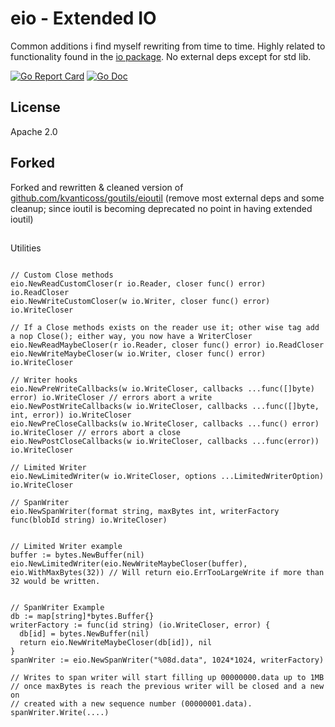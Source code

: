 # eio - Extended IO
Common additions i find myself rewriting from time to time. Highly related to functionality found in the [io package](https://golang.org/pkg/io). No external deps except for std lib.

[![Go Report Card](https://goreportcard.com/badge/github.com/zatte/eio?style=flat-square)](https://goreportcard.com/report/github.com/zatte/eio)
[![Go Doc](https://img.shields.io/badge/godoc-reference-blue.svg?style=flat-square)](https://pkg.go.dev/github.com/zatte/eio)

## License
Apache 2.0

## Forked
Forked and rewritten & cleaned version of [github.com/kvanticoss/goutils/eioutil](https://github.com/kvanticoss/goutils/tree/master/writerfactory)
(remove most external deps and some cleanup; since ioutil is becoming deprecated no point in having extended ioutil)

##
Utilities

```golang

// Custom Close methods
eio.NewReadCustomCloser(r io.Reader, closer func() error) io.ReadCloser
eio.NewWriteCustomCloser(w io.Writer, closer func() error) io.WriteCloser

// If a Close methods exists on the reader use it; other wise tag add a nop Close(); either way, you now have a WriterCloser
eio.NewReadMaybeCloser(r io.Reader, closer func() error) io.ReadCloser
eio.NewWriteMaybeCloser(w io.Writer, closer func() error) io.WriteCloser

// Writer hooks
eio.NewPreWriteCallbacks(w io.WriteCloser, callbacks ...func([]byte) error) io.WriteCloser // errors abort a write
eio.NewPostWriteCallbacks(w io.WriteCloser, callbacks ...func([]byte, int, error)) io.WriteCloser
eio.NewPreCloseCallbacks(w io.WriteCloser, callbacks ...func() error) io.WriteCloser // errors abort a close
eio.NewPostCloseCallbacks(w io.WriteCloser, callbacks ...func(error)) io.WriteCloser

// Limited Writer
eio.NewLimitedWriter(w io.WriteCloser, options ...LimitedWriterOption) io.WriteCloser

// SpanWriter
eio.NewSpanWriter(format string, maxBytes int, writerFactory func(blobId string) io.WriteCloser)


// Limited Writer example
buffer := bytes.NewBuffer(nil)
eio.NewLimitedWriter(eio.NewWriteMaybeCloser(buffer), eio.WithMaxBytes(32)) // Will return eio.ErrTooLargeWrite if more than 32 would be written.


// SpanWriter Example
db := map[string]*bytes.Buffer{}
writerFactory := func(id string) (io.WriteCloser, error) {
  db[id] = bytes.NewBuffer(nil)
  return eio.NewWriteMaybeCloser(db[id]), nil
}
spanWriter := eio.NewSpanWriter("%08d.data", 1024*1024, writerFactory)

// Writes to span writer will start filling up 00000000.data up to 1MB
// once maxBytes is reach the previous writer will be closed and a new on
// created with a new sequence number (00000001.data).
spanWriter.Write(....)
```